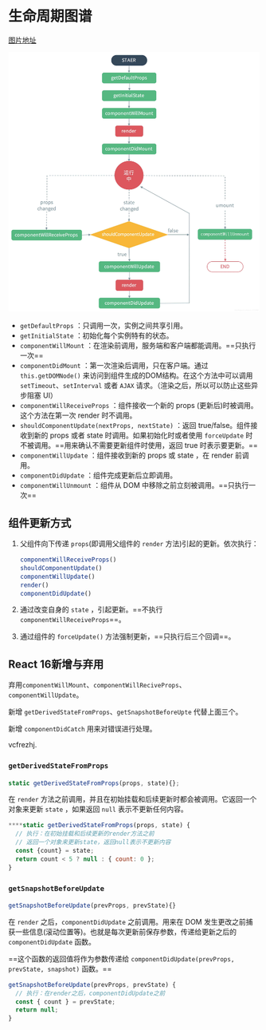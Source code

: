 # 生命周期图谱

[图片地址](https://projects.wojtekmaj.pl/react-lifecycle-methods-diagram/)

![](images/%E7%94%9F%E5%91%BD%E5%91%A8%E6%9C%9F%E5%87%BD%E6%95%B0%E5%9B%BE%E8%B0%B1.jpg)



- `getDefaultProps` ：只调用一次，实例之间共享引用。
- `getInitialState` ：初始化每个实例特有的状态。
- `componentWillMount` ：在渲染前调用，服务端和客户端都能调用。==只执行一次==
- `componentDidMount` ：第一次渲染后调用，只在客户端。通过 `this.getDOMNode()` 来访问到组件生成的DOM结构。在这个方法中可以调用 `setTimeout`、`setInterval` 或者 `AJAX` 请求。（渲染之后，所以可以防止这些异步阻塞 UI）
- `componentWillReceiveProps` ：组件接收一个新的 props (更新后)时被调用。这个方法在第一次 render 时不调用。
- `shouldComponentUpdate(nextProps, nextState)` ：返回 true/false。组件接收到新的 props 或者 state 时调用。如果初始化时或者使用 `forceUpdate` 时不被调用。==用来确认不需要更新组件时使用，返回 true 时表示要更新。==
- `componentWillUpdate` ：组件接收到新的 props 或 state ，在 render 前调用。
- `componentDidUpdate` ：组件完成更新后立即调用。
- `componentWillUnmount` ：组件从 DOM 中移除之前立刻被调用。==只执行一次==



## 组件更新方式

1. 父组件向下传递 `props`(即调用父组件的 `render` 方法)引起的更新。依次执行：

   ```js
   componentWillReceiveProps()
   shouldComponentUpdate()
   componentWillUpdate()
   render()
   componentDidUpdate()
   ```

   

2. 通过改变自身的 `state` ，引起更新。==不执行 `componentWillReceiveProps`==。

3. 通过组件的 `forceUpdate()` 方法强制更新，==只执行后三个回调==。





## React 16新增与弃用

弃用`componentWillMount`、`componentWillReciveProps`、`componentWillUpdate`。

新增 `getDerivedStateFromProps`、`getSnapshotBeforeUpte` 代替上面三个。

新增 `componentDidCatch` 用来对错误进行处理。

vcfrezhj. 

### `getDerivedStateFromProps`

```js
static getDerivedStateFromProps(props, state){};
```

在 `render` 方法之前调用，并且在初始挂载和后续更新时都会被调用。它返回一个对象来更新 `state` ，如果返回 `null` 表示不更新任何内容。

```js
****static getDerivedStateFromProps(props, state) {
  // 执行：在初始挂载和后续更新的render方法之前
  // 返回一个对象来更新state，返回null表示不更新内容
  const {count} = state;
  return count < 5 ? null : { count: 0 };
}
```





### `getSnapshotBeforeUpdate`

```js
getSnapshotBeforeUpdate(prevProps, prevState){}
```

在 `render` 之后，`componentDidUpdate` 之前调用。用来在 DOM 发生更改之前捕获一些信息(滚动位置等)。也就是每次更新前保存参数，传递给更新之后的 `componentDidUpdate` 函数。

==这个函数的返回值将作为参数传递给 `componentDidUpdate(prevProps, prevState, snapshot)` 函数。==

```js
getSnapshotBeforeUpdate(prevProps, prevState) {
  // 执行：在render之后，componentDidUpdate之前
  const { count } = prevState;
  return null;
}
```

















